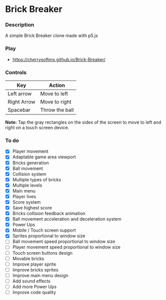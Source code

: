 # Brick Breaker

### Description
A simple Brick Breaker clone made with p5.js

### Play
- https://cherrysoftmx.github.io/Brick-Breaker/

### Controls
| Key         | Action          |
| ----------  | ------------    |
| Left arrow  | Move to left    |
| Right Arrow | Move to right   |
| Spacebar    | Throw the ball  |

**Note:** Tap the gray rectangles on the sides of the screen to move to left and right on a touch screen device.

### To do
- [x] Player movement
- [x] Adaptable game area viewport
- [x] Bricks generation
- [x] Ball movement
- [x] Collision system
- [x] Multiple types of bricks
- [x] Multiple levels
- [x] Main  menu
- [x] Player lives
- [x] Score system
- [x] Save highest score
- [x] Bricks collision feedback animation
- [x] Ball movement acceleration and deceleration system
- [x] Power Ups
- [x] Mobile / Touch screen support
- [x] Sprites proportional to window size
- [ ] Ball movement speed proportional to window size
- [ ] Player movement speed proportional to window size
- [ ] Touch screen buttons design
- [ ] Movable bricks
- [ ] Improve player sprite
- [ ] Improve bricks sprites
- [ ] Improve main menu design
- [ ] Add sound effects
- [ ] Add more Power Ups
- [ ] Improve code quality